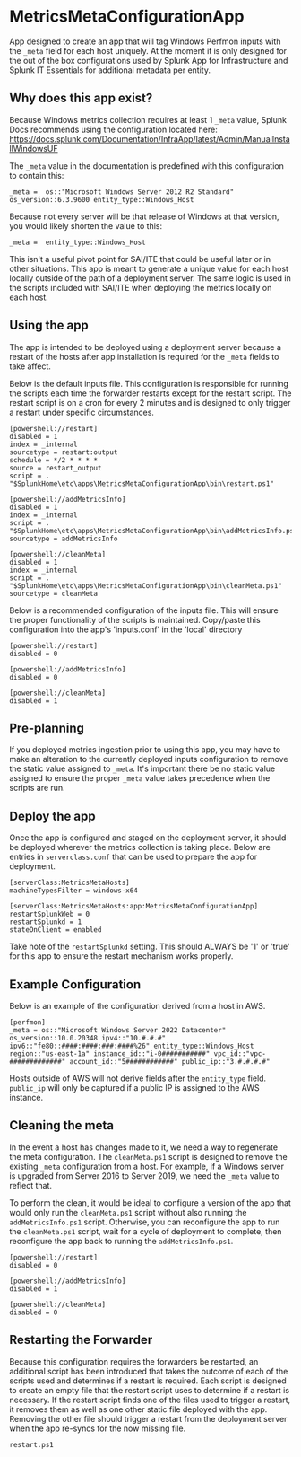 # MetricsMetaConfigurationApp
App designed to create an app that will tag Windows Perfmon inputs with the `_meta` field for each host uniquely. At the moment it is only designed for the out of the box configurations used by Splunk App for Infrastructure and Splunk IT Essentials for additional metadata per entity.

## Why does this app exist?
Because Windows metrics collection requires at least 1 `_meta` value, Splunk Docs recommends using the configuration located here: https://docs.splunk.com/Documentation/InfraApp/latest/Admin/ManualInstallWindowsUF

The `_meta` value in the documentation is predefined with this configuration to contain this:
```
_meta =  os::"Microsoft Windows Server 2012 R2 Standard" os_version::6.3.9600 entity_type::Windows_Host
```
Because not every server will be that release of Windows at that version, you would likely shorten the value to this:
```
_meta =  entity_type::Windows_Host
```
This isn't a useful pivot point for SAI/ITE that could be useful later or in other situations. This app is meant to generate a unique value for each host locally outside of the path of a deployment server. The same logic is used in the scripts included with SAI/ITE when deploying the metrics locally on each host.

## Using the app
The app is intended to be deployed using a deployment server because a restart of the hosts after app installation is required for the `_meta` fields to take affect.

Below is the default inputs file. This configuration is responsible for running the scripts each time the forwarder restarts except for the restart script. The restart script is on a cron for every 2 minutes and is designed to only trigger a restart under specific circumstances.
```
[powershell://restart]
disabled = 1
index = _internal
sourcetype = restart:output
schedule = */2 * * * *
source = restart_output
script = . "$SplunkHome\etc\apps\MetricsMetaConfigurationApp\bin\restart.ps1"

[powershell://addMetricsInfo]
disabled = 1
index = _internal
script = . "$SplunkHome\etc\apps\MetricsMetaConfigurationApp\bin\addMetricsInfo.ps1"
sourcetype = addMetricsInfo

[powershell://cleanMeta]
disabled = 1
index = _internal
script = . "$SplunkHome\etc\apps\MetricsMetaConfigurationApp\bin\cleanMeta.ps1"
sourcetype = cleanMeta
```
Below is a recommended configuration of the inputs file. This will ensure the proper functionality of the scripts is maintained. Copy/paste this configuration into the app's 'inputs.conf' in the 'local' directory
```
[powershell://restart]
disabled = 0

[powershell://addMetricsInfo]
disabled = 0

[powershell://cleanMeta]
disabled = 1
```
## Pre-planning
If you deployed metrics ingestion prior to using this app, you may have to make an alteration to the currently deployed inputs configuration to remove the static value assigned to `_meta`. It's important there be no static value assigned to ensure the proper `_meta` value takes precedence when the scripts are run.

## Deploy the app
Once the app is configured and staged on the deployment server, it should be deployed wherever the metrics collection is taking place. Below are entries in `serverclass.conf` that can be used to prepare the app for deployment.
```
[serverClass:MetricsMetaHosts]
machineTypesFilter = windows-x64

[serverClass:MetricsMetaHosts:app:MetricsMetaConfigurationApp]
restartSplunkWeb = 0
restartSplunkd = 1
stateOnClient = enabled
```
Take note of the `restartSplunkd` setting. This should ALWAYS be '1' or 'true' for this app to ensure the restart mechanism works properly.

## Example Configuration
Below is an example of the configuration derived from a host in AWS.

```
[perfmon]
_meta = os::"Microsoft Windows Server 2022 Datacenter" os_version::10.0.20348 ipv4::"10.#.#.#" ipv6::"fe80::####:####:###:####%26" entity_type::Windows_Host region::"us-east-1a" instance_id::"i-0###########" vpc_id::"vpc-#############" account_id::"5############" public_ip::"3.#.#.#.#"
```
Hosts outside of AWS will not derive fields after the `entity_type` field. `public_ip` will only be captured if a public IP is assigned to the AWS instance.

## Cleaning the meta
In the event a host has changes made to it, we need a way to regenerate the meta configuration. The `cleanMeta.ps1` script is designed to remove the existing `_meta` configuration from a host. For example, if a Windows server is upgraded from Server 2016 to Server 2019, we need the `_meta` value to reflect that.

To perform the clean, it would be ideal to configure a version of the app that would only run the `cleanMeta.ps1` script without also running the `addMetricsInfo.ps1` script. Otherwise, you can reconfigure the app to run the `cleanMeta.ps1` script, wait for a cycle of deployment to complete, then reconfigure the app back to running the `addMetricsInfo.ps1`.
```
[powershell://restart]
disabled = 0

[powershell://addMetricsInfo]
disabled = 1

[powershell://cleanMeta]
disabled = 0
```
## Restarting the Forwarder
Because this configuration requires the forwarders be restarted, an additional script has been introduced that takes the outcome of each of the scripts used and determines if a restart is required. Each script is designed to create an empty file that the restart script uses to determine if a restart is necessary. If the restart script finds one of the files used to trigger a restart, it removes them as well as one other static file deployed with the app. Removing the other file should trigger a restart from the deployment server when the app re-syncs for the now missing file.

`restart.ps1`
